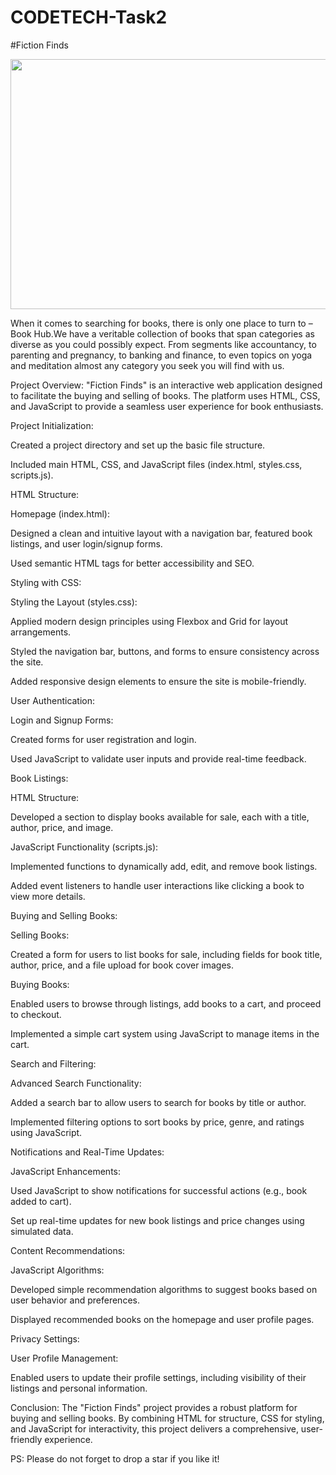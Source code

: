 # CODETECH-Task2
#Fiction Finds

<img src="https://images.unsplash.com/photo-1481627834876-b7833e8f5570?ixlib=rb-1.2.1&ixid=MnwxMjA3fDB8MHxwaG90by1wYWdlfHx8fGVufDB8fHx8&auto=format&fit=crop&w=841&q=80" width="900" height="400">

When it comes to searching for books, there is only one place to turn to – Book Hub.We have a veritable 
    collection of books that span categories as diverse as you could possibly expect. From segments like 
    accountancy, to parenting and pregnancy, to banking and finance, to even topics on yoga and meditation 
    almost any category you seek you will find with us.


Project Overview:
"Fiction Finds" is an interactive web application designed to facilitate the buying and selling of books. The platform uses HTML, CSS, and JavaScript to provide a seamless user experience for book enthusiasts.

Project Initialization:

Created a project directory and set up the basic file structure.

Included main HTML, CSS, and JavaScript files (index.html, styles.css, scripts.js).

HTML Structure:

Homepage (index.html):

Designed a clean and intuitive layout with a navigation bar, featured book listings, and user login/signup forms.

Used semantic HTML tags for better accessibility and SEO.

Styling with CSS:

Styling the Layout (styles.css):

Applied modern design principles using Flexbox and Grid for layout arrangements.

Styled the navigation bar, buttons, and forms to ensure consistency across the site.

Added responsive design elements to ensure the site is mobile-friendly.

User Authentication:

Login and Signup Forms:

Created forms for user registration and login.

Used JavaScript to validate user inputs and provide real-time feedback.

Book Listings:

HTML Structure:

Developed a section to display books available for sale, each with a title, author, price, and image.

JavaScript Functionality (scripts.js):

Implemented functions to dynamically add, edit, and remove book listings.

Added event listeners to handle user interactions like clicking a book to view more details.

Buying and Selling Books:

Selling Books:

Created a form for users to list books for sale, including fields for book title, author, price, and a file upload for book cover images.

Buying Books:

Enabled users to browse through listings, add books to a cart, and proceed to checkout.

Implemented a simple cart system using JavaScript to manage items in the cart.

Search and Filtering:

Advanced Search Functionality:

Added a search bar to allow users to search for books by title or author.

Implemented filtering options to sort books by price, genre, and ratings using JavaScript.

Notifications and Real-Time Updates:

JavaScript Enhancements:

Used JavaScript to show notifications for successful actions (e.g., book added to cart).

Set up real-time updates for new book listings and price changes using simulated data.

Content Recommendations:

JavaScript Algorithms:

Developed simple recommendation algorithms to suggest books based on user behavior and preferences.

Displayed recommended books on the homepage and user profile pages.

Privacy Settings:

User Profile Management:

Enabled users to update their profile settings, including visibility of their listings and personal information.

Conclusion:
The "Fiction Finds" project provides a robust platform for buying and selling books. By combining HTML for structure, CSS for styling, and JavaScript for interactivity, this project delivers a comprehensive, user-friendly experience.



PS: Please do not forget to drop a star if you like it!
